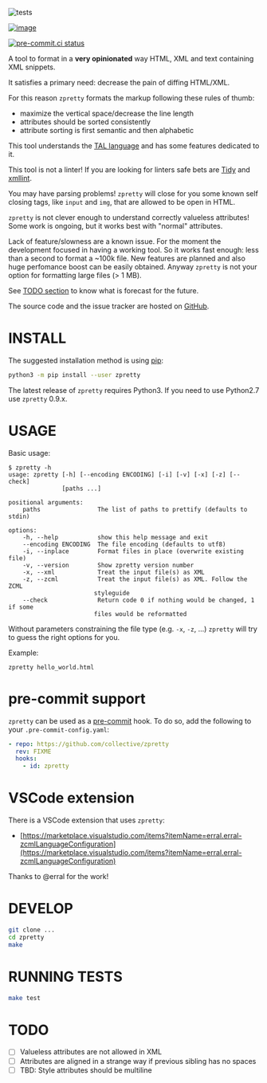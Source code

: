 ![tests](https://github.com/collective/zpretty/workflows/tests/badge.svg)

[![image](https://coveralls.io/repos/github/collective/zpretty/badge.svg?branch=master)](https://coveralls.io/github/collective/zpretty?branch=master)

[![pre-commit.ci status](https://results.pre-commit.ci/badge/github/collective/zpretty/master.svg)](https://results.pre-commit.ci/latest/github/collective/zpretty/master)

A tool to format in a **very opinionated** way HTML, XML and text
containing XML snippets.

It satisfies a primary need: decrease the pain of diffing HTML/XML.

For this reason `zpretty` formats the markup following these rules of
thumb:

- maximize the vertical space/decrease the line length
- attributes should be sorted consistently
- attribute sorting is first semantic and then alphabetic

This tool understands the [TAL
language](https://en.wikipedia.org/wiki/Template_Attribute_Language) and
has some features dedicated to it.

This tool is not a linter! If you are looking for linters safe bets are
[Tidy](https://www.html-tidy.org/) and
[xmllint](http://xmlsoft.org/xmllint.html).

You may have parsing problems! `zpretty` will close for you some known
self closing tags, like `input` and `img`, that are allowed to be open
in HTML.

`zpretty` is not clever enough to understand correctly valueless
attributes! Some work is ongoing, but it works best with \"normal\"
attributes.

Lack of feature/slowness are a known issue. For the moment the
development focused in having a working tool. So it works fast enough:
less than a second to format a \~100k file. New features are planned and
also huge perfomance boost can be easily obtained. Anyway `zpretty` is
not your option for formatting large files (\> 1 MB).

See [TODO section](#todo_section) to know what is forecast for the
future.

The source code and the issue tracker are hosted on
[GitHub](https://github.com/collective/zpretty).

# INSTALL

The suggested installation method is using
[pip](https://pypi.python.org/pypi/pip/):

```bash
python3 -m pip install --user zpretty
```

The latest release of `zpretty` requires Python3. If you need to use
Python2.7 use `zpretty` 0.9.x.

# USAGE

Basic usage:

```console
$ zpretty -h
usage: zpretty [-h] [--encoding ENCODING] [-i] [-v] [-x] [-z] [--check]
               [paths ...]

positional arguments:
    paths                The list of paths to prettify (defaults to stdin)

options:
    -h, --help           show this help message and exit
    --encoding ENCODING  The file encoding (defaults to utf8)
    -i, --inplace        Format files in place (overwrite existing file)
    -v, --version        Show zpretty version number
    -x, --xml            Treat the input file(s) as XML
    -z, --zcml           Treat the input file(s) as XML. Follow the ZCML
                        styleguide
    --check              Return code 0 if nothing would be changed, 1 if some
                        files would be reformatted
```

Without parameters constraining the file type (e.g. `-x`, `-z`, \...)
`zpretty` will try to guess the right options for you.

Example:

```console
zpretty hello_world.html
```

# pre-commit support

`zpretty` can be used as a [pre-commit](https://pre-commit.com/) hook.
To do so, add the following to your `.pre-commit-config.yaml`:

```yaml
- repo: https://github.com/collective/zpretty
  rev: FIXME
  hooks:
    - id: zpretty
```

# VSCode extension

There is a VSCode extension that uses `zpretty`:

- [https://marketplace.visualstudio.com/items?itemName=erral.erral-zcmlLanguageConfiguration](https://marketplace.visualstudio.com/items?itemName=erral.erral-zcmlLanguageConfiguration)

Thanks to @erral for the work!

# DEVELOP

```bash
git clone ...
cd zpretty
make
```

# RUNNING TESTS

```bash
make test
```

# TODO

- [ ] Valueless attributes are not allowed in XML
- [ ] Attributes are aligned in a strange way if previous sibling has no spaces
- [ ] TBD: Style attributes should be multiline
